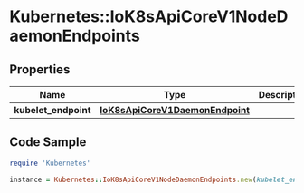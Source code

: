 # Kubernetes::IoK8sApiCoreV1NodeDaemonEndpoints

## Properties

Name | Type | Description | Notes
------------ | ------------- | ------------- | -------------
**kubelet_endpoint** | [**IoK8sApiCoreV1DaemonEndpoint**](IoK8sApiCoreV1DaemonEndpoint.md) |  | [optional] 

## Code Sample

```ruby
require 'Kubernetes'

instance = Kubernetes::IoK8sApiCoreV1NodeDaemonEndpoints.new(kubelet_endpoint: null)
```


